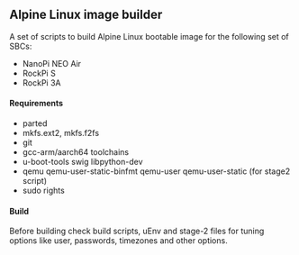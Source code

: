 ## Alpine Linux image builder

A set of scripts to build Alpine Linux bootable image for the following set of SBCs:

 * NanoPi NEO Air
 * RockPi S
 * RockPi 3A

#### Requirements

 * parted
 * mkfs.ext2, mkfs.f2fs
 * git
 * gcc-arm/aarch64 toolchains
 * u-boot-tools swig libpython-dev
 * qemu qemu-user-static-binfmt qemu-user qemu-user-static (for stage2 script)
 * sudo rights

#### Build

Before building check build scripts, uEnv and stage-2 files for tuning options like user, passwords, timezones and other options.

